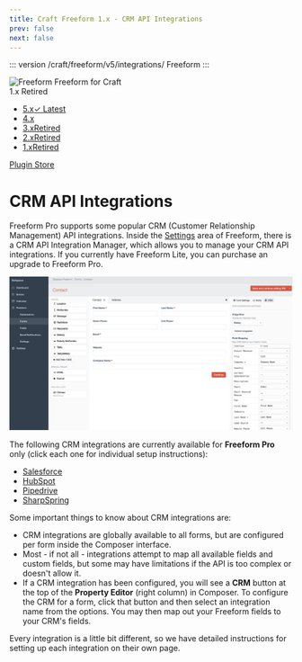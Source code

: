 ```yaml
---
title: Craft Freeform 1.x - CRM API Integrations
prev: false
next: false
---
```


::: version /craft/freeform/v5/integrations/
Freeform
:::

<div id="pr-heading">
    <img src="https://docs.solspace.com/extras/icons/products/freeform-icon.png" alt="Freeform" class="pr-image">
    <span class="pr-name">Freeform</span>
    <span class="pr-category">for Craft</span>
    <div class="pr-v-wrapper">
        <div class="pr-v">
            <span class="pr-v-v">1.x</span>
            <span class="pr-v-type pr-retired">Retired</span>
            <span class="pr-v-arrow arrow down"></span>
        </div>
        <ul class="pr-v-list">
            <li><a href="/craft/freeform/v5/">5.x<span class="pr-v-type pr-latest">✓ Latest</span></a></li>
            <li><a href="/craft/freeform/v4/">4.x</a></li>
            <li><a href="/craft/freeform/v3/">3.x<span class="pr-v-type pr-retired">Retired</span></a></li>
            <li><a href="/craft/freeform/v2/">2.x<span class="pr-v-type pr-retired">Retired</span></a></li>
            <li><a href="/craft/freeform/v1/">1.x<span class="pr-v-type pr-retired">Retired</span></a></li>
        </ul>
    </div>
    <div class="pr-buy">
        <a href="https://plugins.craftcms.com/freeform" class="button button-blue"><span class="external-url">Plugin Store</span></a>
    </div>
</div>

<span class="page-section"></span>

# CRM API Integrations

Freeform Pro supports some popular CRM (Customer Relationship Management) API integrations. Inside the [Settings](../../setup/settings.md#crm) area of Freeform, there is a CRM API Integration Manager, which allows you to manage your CRM API integrations. If you currently have Freeform Lite, you can purchase an upgrade to Freeform Pro.

![Salesforce CRM API Integrations](../../images/cp_forms-composer-crm.png)

The following CRM integrations are currently available for **Freeform Pro** only (click each one for individual setup instructions):

* [Salesforce](salesforce-lead.md)
* [HubSpot](hubspot.md)
* [Pipedrive](pipedrive.md)
* [SharpSpring](sharpspring.md)

Some important things to know about CRM integrations are:

* CRM integrations are globally available to all forms, but are configured per form inside the Composer interface.
* Most - if not all - integrations attempt to map all available fields and custom fields, but some may have limitations if the API is too complex or doesn't allow it.
* If a CRM integration has been configured, you will see a **CRM** button at the top of the **Property Editor** (right column) in Composer. To configure the CRM for a form, click that button and then select an integration name from the options. You may then map out your Freeform fields to your CRM's fields.

Every integration is a little bit different, so we have detailed instructions for setting up each integration on their own page.
